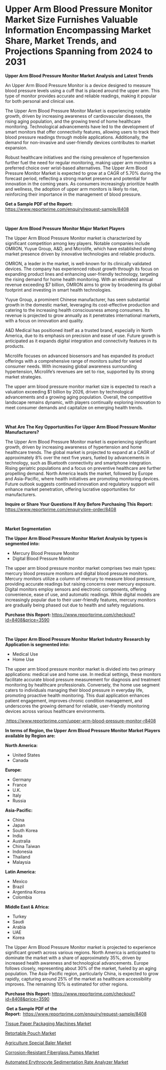 <p><h1>Upper Arm Blood Pressure Monitor Market Size Furnishes Valuable Information Encompassing Market Share, Market Trends, and Projections Spanning from 2024 to 2031</h1></p><p><strong>Upper Arm Blood Pressure Monitor Market Analysis and Latest Trends</strong></p>
<p><p>An Upper Arm Blood Pressure Monitor is a device designed to measure blood pressure levels using a cuff that is placed around the upper arm. This type of monitor provides accurate and reliable readings, making it popular for both personal and clinical use. </p><p>The Upper Arm Blood Pressure Monitor Market is experiencing notable growth, driven by increasing awareness of cardiovascular diseases, the rising aging population, and the growing trend of home healthcare monitoring. Technological advancements have led to the development of smart monitors that offer connectivity features, allowing users to track their blood pressure readings through mobile applications. Additionally, the demand for non-invasive and user-friendly devices contributes to market expansion. </p><p>Robust healthcare initiatives and the rising prevalence of hypertension further fuel the need for regular monitoring, making upper arm monitors a preferred choice over wrist-based alternatives. The Upper Arm Blood Pressure Monitor Market is expected to grow at a CAGR of 5.70% during the forecast period, reflecting a strong market presence and potential for innovation in the coming years. As consumers increasingly prioritize health and wellness, the adoption of upper arm monitors is likely to rise, reinforcing their importance in the management of blood pressure.</p></p>
<p><strong>Get a Sample PDF of the Report:&nbsp;</strong> <a href="https://www.reportprime.com/enquiry/request-sample/8408">https://www.reportprime.com/enquiry/request-sample/8408</a></p>
<p>&nbsp;</p>
<p><strong>Upper Arm Blood Pressure Monitor Major Market Players</strong></p>
<p><p>The Upper Arm Blood Pressure Monitor market is characterized by significant competition among key players. Notable companies include OMRON, Yuyue Group, A&D, and Microlife, which have established strong market presence driven by innovative technologies and reliable products. </p><p>OMRON, a leader in the market, is well-known for its clinically validated devices. The company has experienced robust growth through its focus on expanding product lines and enhancing user-friendly technology, targeting the rising demand for home health monitoring. With an estimated annual revenue exceeding $7 billion, OMRON aims to grow by broadening its global footprint and investing in smart health technologies.</p><p>Yuyue Group, a prominent Chinese manufacturer, has seen substantial growth in the domestic market, leveraging its cost-effective production and catering to the increasing health consciousness among consumers. Its revenue is projected to grow annually as it penetrates international markets, with a focus on innovation and quality.</p><p>A&D Medical has positioned itself as a trusted brand, especially in North America, due to its emphasis on precision and ease of use. Future growth is anticipated as it expands digital integration and connectivity features in its products.</p><p>Microlife focuses on advanced biosensors and has expanded its product offerings with a comprehensive range of monitors suited for varied consumer needs. With increasing global awareness surrounding hypertension, Microlife’s revenues are set to rise, supported by its strong market strategies.</p><p>The upper arm blood pressure monitor market size is expected to reach a valuation exceeding $1 billion by 2026, driven by technological advancements and a growing aging population. Overall, the competitive landscape remains dynamic, with players continually exploring innovation to meet consumer demands and capitalize on emerging health trends.</p></p>
<p>&nbsp;</p>
<p><strong>What Are The Key Opportunities For Upper Arm Blood Pressure Monitor Manufacturers?</strong></p>
<p><p>The Upper Arm Blood Pressure Monitor market is experiencing significant growth, driven by increasing awareness of hypertension and home healthcare trends. The global market is projected to expand at a CAGR of approximately 8% over the next five years, fueled by advancements in technology, such as Bluetooth connectivity and smartphone integration. Rising geriatric populations and a focus on preventive healthcare are further propelling demand. North America leads the market, followed by Europe and Asia-Pacific, where health initiatives are promoting monitoring devices. Future outlook suggests continued innovation and regulatory support will enhance market penetration, offering lucrative opportunities for manufacturers.</p></p>
<p><strong>Inquire or Share Your Questions If Any Before Purchasing This Report:</strong> <a href="https://www.reportprime.com/enquiry/pre-order/8408">https://www.reportprime.com/enquiry/pre-order/8408</a></p>
<p>&nbsp;</p>
<p><strong>Market Segmentation</strong></p>
<p><strong>The Upper Arm Blood Pressure Monitor Market Analysis by types is segmented into:</strong></p>
<p><ul><li>Mercury Blood Pressure Monitor</li><li>Digital Blood Pressure Monitor</li></ul></p>
<p><p>The upper arm blood pressure monitor market comprises two main types: mercury blood pressure monitors and digital blood pressure monitors. Mercury monitors utilize a column of mercury to measure blood pressure, providing accurate readings but raising concerns over mercury exposure. Digital monitors employ sensors and electronic components, offering convenience, ease of use, and automatic readings. While digital models are increasingly popular due to their user-friendly features, mercury monitors are gradually being phased out due to health and safety regulations.</p></p>
<p><strong>Purchase this Report:&nbsp;</strong><a href="https://www.reportprime.com/checkout?id=8408&price=3590">https://www.reportprime.com/checkout?id=8408&price=3590</a></p>
<p>&nbsp;</p>
<p><strong>The Upper Arm Blood Pressure Monitor Market Industry Research by Application is segmented into:</strong></p>
<p><ul><li>Medical Use</li><li>Home Use</li></ul></p>
<p><p>The upper arm blood pressure monitor market is divided into two primary applications: medical use and home use. In medical settings, these monitors facilitate accurate blood pressure measurement for diagnosis and treatment monitoring by healthcare professionals. Conversely, the home use segment caters to individuals managing their blood pressure in everyday life, promoting proactive health monitoring. This dual application enhances patient engagement, improves chronic condition management, and underscores the growing demand for reliable, user-friendly monitoring devices across various healthcare environments.</p></p>
<p><a href="https://www.reportprime.com/upper-arm-blood-pressure-monitor-r8408">&nbsp;https://www.reportprime.com/upper-arm-blood-pressure-monitor-r8408</a></p>
<p><strong>In terms of Region, the Upper Arm Blood Pressure Monitor Market Players available by Region are:</strong></p>
<p>
    <p> <strong> North America: </strong>
        <ul>
            <li>United States</li>
            <li>Canada</li>
        </ul>
        </p> 
    <p> <strong> Europe: </strong>
        <ul>
            <li>Germany</li>
            <li>France</li>
            <li>U.K.</li>
            <li>Italy</li>
            <li>Russia</li>
        </ul>
        </p> 
    <p> <strong> Asia-Pacific: </strong>
        <ul>
            <li>China</li>
            <li>Japan</li>
            <li>South Korea</li>
            <li>India</li>
            <li>Australia</li>
            <li>China Taiwan</li>
            <li>Indonesia</li>
            <li>Thailand</li>
            <li>Malaysia</li>
        </ul>
        </p> 
    <p> <strong> Latin America: </strong>
        <ul>
            <li>Mexico</li>
            <li>Brazil</li>
            <li>Argentina Korea</li>
            <li>Colombia</li>
        </ul>
        </p> 
    <p> <strong> Middle East & Africa: </strong>
        <ul>
            <li>Turkey</li>
            <li>Saudi</li>
            <li>Arabia</li>
            <li>UAE</li>
            <li>Korea</li>
        </ul>
    </p>
    </p>
<p><p>The Upper Arm Blood Pressure Monitor market is projected to experience significant growth across various regions. North America is anticipated to dominate the market with a share of approximately 35%, driven by increased health awareness and technological advancements. Europe follows closely, representing about 30% of the market, fueled by an aging population. The Asia-Pacific region, particularly China, is expected to grow rapidly, capturing around 25% of the market as healthcare accessibility improves. The remaining 10% is estimated for other regions.</p></p>
<p><strong>Purchase this Report: </strong><a href="https://www.reportprime.com/checkout?id=8408&price=3590">https://www.reportprime.com/checkout?id=8408&price=3590</a></p>
<p>&nbsp;<strong>Get a Sample PDF of the Report:&nbsp;&nbsp;</strong><a href="https://www.reportprime.com/enquiry/request-sample/8408">https://www.reportprime.com/enquiry/request-sample/8408</a></p>
<p><strong></strong></p>
<p><p><a href="https://medium.com/@alexander.murray3455/the-tissue-paper-packaging-machines-market-research-report-provides-an-in-depth-and-up-to-date-efa04dcbfea1?postPublishedType=initial">Tissue Paper Packaging Machines Market</a></p><p><a href="https://www.linkedin.com/pulse/retortable-pouch-market-trends-growth-outlook-2024-2031-6t0he?trackingId=x78WL29bR%2FyKIMp1CkJDgQ%3D%3D">Retortable Pouch Market</a></p><p><a href="https://issuu.com/reportprime-2/docs/agriculture-special-baler-market-si_77ab8c951506aa">Agriculture Special Baler Market</a></p><p><a href="https://medium.com/@garyshaw626/the-corrosion-resistant-fiberglass-pumps-market-industry-provides-a-comprehensive-and-current-ec7378d9b3f3">Corrosion-Resistant Fiberglass Pumps Market</a></p><p><a href="https://github.com/JakirUddin651/Market-Research-Report-List-1/blob/main/automated-erythrocyte-sedimentation-rate-analyzer-market.md">Automated Erythrocyte Sedimentation Rate Analyzer Market</a></p></p>